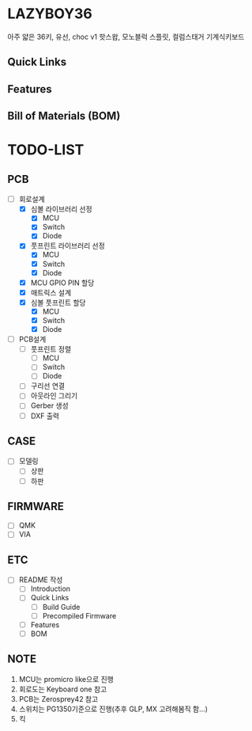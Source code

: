 # LAZYBOY36

아주 얇은 36키, 유선, choc v1 핫스왑, 모노블럭 스플릿, 컬럼스태거 기계식키보드

## Quick Links

## Features

## Bill of Materials (BOM)

# TODO-LIST

## PCB

-   [ ] 회로설계
    -   [x] 심볼 라이브러리 선정
        -   [x] MCU
        -   [x] Switch
        -   [x] Diode
    -   [x] 풋프린트 라이브러리 선정 
        -   [x] MCU
        -   [x] Switch
        -   [x] Diode
    -   [x] MCU GPIO PIN 할당
    -   [x] 매트릭스 설계
    -   [x] 심볼 풋프린트 할당
        -   [x] MCU
        -   [x] Switch
        -   [x] Diode
-   [ ] PCB설계
    -   [ ] 풋프린트 정렬
        -   [ ] MCU
        -   [ ] Switch
        -   [ ] Diode
    -   [ ] 구리선 연결
    -   [ ] 아웃라인 그리기
    -   [ ] Gerber 생성
    -   [ ] DXF 출력

## CASE

-   [ ] 모델링
    -   [ ] 상판
    -   [ ] 하판

## FIRMWARE

-   [ ] QMK
-   [ ] VIA

## ETC

-   [ ] README 작성
    -   [ ] Introduction
    -   [ ] Quick Links
        -   [ ] Build Guide
        -   [ ] Precompiled Firmware
    -   [ ] Features
    -   [ ] BOM

## NOTE
1. MCU는 promicro like으로 진행
2. 회로도는 Keyboard one 참고
3. PCB는 Zerosprey42 참고
4. 스위치는 PG1350기준으로 진행(추후 GLP, MX 고려해봄직 함...)
5. 킥